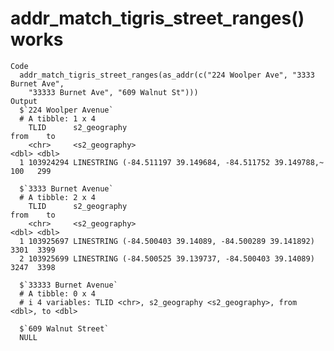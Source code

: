 # addr_match_tigris_street_ranges() works

    Code
      addr_match_tigris_street_ranges(as_addr(c("224 Woolper Ave", "3333 Burnet Ave",
        "33333 Burnet Ave", "609 Walnut St")))
    Output
      $`224 Woolper Avenue`
      # A tibble: 1 x 4
        TLID      s2_geography                                              from    to
        <chr>     <s2_geography>                                           <dbl> <dbl>
      1 103924294 LINESTRING (-84.511197 39.149684, -84.511752 39.149788,~   100   299
      
      $`3333 Burnet Avenue`
      # A tibble: 2 x 4
        TLID      s2_geography                                            from    to
        <chr>     <s2_geography>                                         <dbl> <dbl>
      1 103925697 LINESTRING (-84.500403 39.14089, -84.500289 39.141892)  3301  3399
      2 103925699 LINESTRING (-84.500525 39.139737, -84.500403 39.14089)  3247  3398
      
      $`33333 Burnet Avenue`
      # A tibble: 0 x 4
      # i 4 variables: TLID <chr>, s2_geography <s2_geography>, from <dbl>, to <dbl>
      
      $`609 Walnut Street`
      NULL
      


